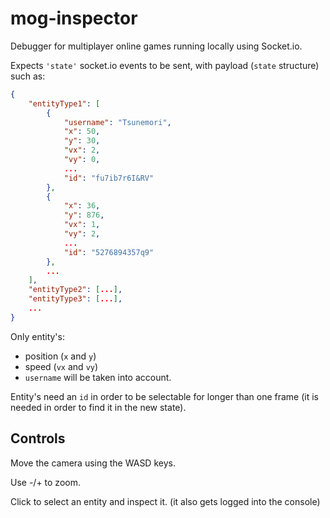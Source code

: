 # mog-inspector

Debugger for multiplayer online games running locally using Socket.io.

Expects `'state'` socket.io events to be sent, with payload (`state` structure) such as:

```json
{
    "entityType1": [
        {
            "username": "Tsunemori",
            "x": 50,
            "y": 30,
            "vx": 2,
            "vy": 0,
            ...
            "id": "fu7ib7r6I&RV"
        },
        {
            "x": 36,
            "y": 876,
            "vx": 1,
            "vy": 2,
            ...
            "id": "5276894357q9"
        },
        ...
    ],
    "entityType2": [...],
    "entityType3": [...],
    ...
}
```

Only entity's:
- position (`x` and `y`)
- speed (`vx` and `vy`)
- `username`
will be taken into account.

Entity's need an `id` in order to be selectable for longer than one frame (it is needed in order to find it in the new state).

## Controls

Move the camera using the WASD keys.

Use -/+ to zoom.

Click to select an entity and inspect it. (it also gets logged into the console)